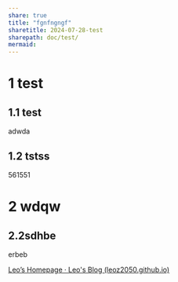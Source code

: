 ```yaml
---
share: true
title: "fgnfngngf"
sharetitle: 2024-07-28-test
sharepath: doc/test/
mermaid: 
---
```

# 1 test

## 1.1 test

adwda

## 1.2 tstss

561551

# 2 wdqw

## 2.2sdhbe

erbeb

[Leo’s Homepage · Leo's Blog (leoz2050.github.io)](https://leoz2050.github.io/DigitalGarden/)
